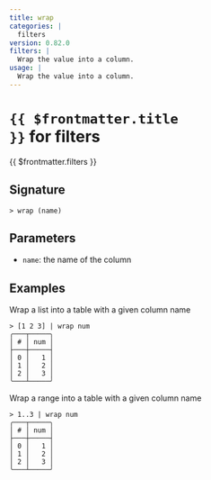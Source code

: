 ```yaml
---
title: wrap
categories: |
  filters
version: 0.82.0
filters: |
  Wrap the value into a column.
usage: |
  Wrap the value into a column.
---
```


# <code>{{ $frontmatter.title }}</code> for filters

<div class='command-title'>{{ $frontmatter.filters }}</div>

## Signature

```> wrap (name)```

## Parameters

 -  `name`: the name of the column

## Examples

Wrap a list into a table with a given column name
```shell
> [1 2 3] | wrap num
╭───┬─────╮
│ # │ num │
├───┼─────┤
│ 0 │   1 │
│ 1 │   2 │
│ 2 │   3 │
╰───┴─────╯

```

Wrap a range into a table with a given column name
```shell
> 1..3 | wrap num
╭───┬─────╮
│ # │ num │
├───┼─────┤
│ 0 │   1 │
│ 1 │   2 │
│ 2 │   3 │
╰───┴─────╯

```
